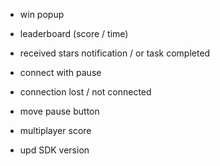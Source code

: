 
- win popup
- leaderboard (score / time)
- received stars notification / or task completed

- connect with pause
- connection lost / not connected 
- move pause button 
- multiplayer score
- upd SDK version